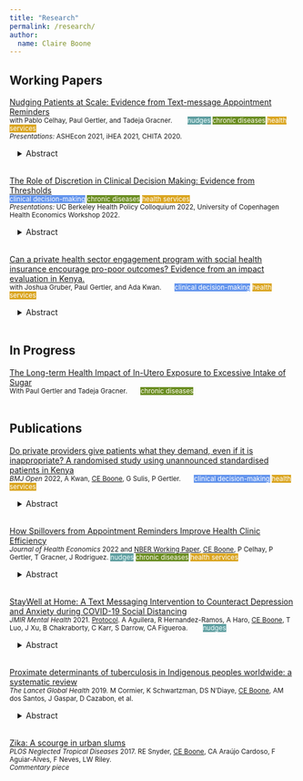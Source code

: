 ```yaml
---
title: "Research"
permalink: /research/
author:
  name: Claire Boone
---
```

<meta name="description" content="Overview of Claire Boone's research.">

## Working Papers  
<u>Nudging Patients at Scale: Evidence from Text-message Appointment Reminders</u> <br/>
<small> with Pablo Celhay, Paul Gertler, and Tadeja Gracner.   <span style="background-color:cadetblue; color:Azure">nudges</span>
 <span style="background-color:olivedrab; color:floralwhite">chronic diseases</span>
 <span style="background-color:goldenrod; color:white">health services</span><br>
*Presentations:* ASHEcon 2021, iHEA 2021, CHITA 2020. </small> 
<div style="margin-left: 1em;">
<details>
<summary>Abstract</summary>
<small>
<p>We study how reminding high-risk patients of their upcoming preventative, primary care appointments impacts health behaviors. We use a natural experiment in Chile, where text-message appointment reminders were scaled up nation-wide over three years at public, primary care clinics. Our data come from national medical, medication, hospitalization, and mortality records and include over 300,000 patients, all recently diagnosed with type 2 diabetes and/or hypertension. We find that nudging patients to attend their preventative care appointments increases visits by 5 to 7%, results that are about half as large as published smaller-scale or efficacy trials. Our results increase to 9 to 11% after taking clinic-level compliance into account, where on average 53% of eligible patients were sent text-message reminders. This increase in primary care utilization translates into an 11% increase in health screening. Reminders also lead to a 42% improvement in anti-hypertensive medication adherence, which is largely attributed to patients having any active prescription. Last, SMS reminders lead to a 17% increase in cardiovascular hospitalizations coupled with a reduction in in-hospital mortality, suggesting an increase in referrals through primary care or timely care-seeking behavior of emergency and specialized health services. Our findings are particularly important for settings with a gate-keeping healthcare model, which is common in OECD countries. In this type of system, patients must first visit their primary care provider before being approved for tests, prescribed medication, or referred to speciality and hospital care. This paper shows that through intervening at the first step in the cascade of care, even a light touch intervention such as text-message reminders can have large and meaningful downstream impacts.</p>  
</small>
</details> 
</div> 
<br/>

<u>The Role of Discretion in Clinical Decision Making: Evidence from Thresholds</u> <br/> 
<small> <span style="background-color:cornflowerblue; color:white">clinical decision-making</span>
<span style="background-color:olivedrab; color:floralwhite">chronic diseases</span>
 <span style="background-color:goldenrod; color:white">health services</span><br>
*Presentations:* UC Berkeley Health Policy Colloquium 2022, University of Copenhagen Health Economics Workshop 2022.  </small> 
<div style="margin-left: 1em;">
<details>
<summary>Abstract</summary>
<small>
<p>When a decision maker has discretion, such as a worker reporting their taxable income, threshold-based rules or policies can distort behavior. This has not been studied in the context of medicine where thresholds guide many important diagnosis and treatment decisions. I study the decision to diagnose and treat hypertension, defined as blood pressure of at least 140/90 mmHg. Hypertension is the single most important risk factor for cardiovascular disease, but diagnosis can be challenging because blood pressure is a noisy measure of risk and often overstated in clinic. Using bunching estimation and electronic health records from over 600,000 patients in Chile I find that providers round the blood pressure of up to 62% of patients who test near the threshold, using their discretion to turn a positive test for hypertension into a negative. This behavioral response leads to a more accurate classification of patients in terms of their cardiovascular risk, as measured by future hospitalizations. I find that discretionary decisions are consistent with heuristic thinking: among patients with identical test results, those with characteristics representative of high cardiovascular risk are less likely to be sorted below the diagnostic threshold. These results suggest that in the case of limited information, heuristic thinking and discretionary diagnosis can lead to more accurate decisions and to better patient outcomes, underscoring the importance of clinical skill in achieving an efficient and equitable allocation of health care.</p>  
</small>
</details> 
</div> 
<br/>


<u>Can a private health sector engagement program with social health insurance encourage pro-poor outcomes? Evidence from an impact evaluation in Kenya.</u> <br/>
<small> with Joshua Gruber, Paul Gertler, and Ada Kwan.  <span style="background-color:cornflowerblue; color:white">clinical decision-making</span> <span style="background-color:goldenrod; color:white">health services</span> </small>
<div style="margin-left: 1em;">
<details>
<summary>Abstract</summary>
<small>
<p>Private health sector engagement has been suggested as a health reform component to reduce healthcare inequities in Sub-Saharan Africa, where populations with the most need seek the least care. We study the simultaneous supply- and demand-side effects of African Health Markets for Equity (AHME), a management intervention that aimed to improve the quality and accessibility of private-sector clinics in Kenya. AHME focused on access to public health insurance, where the government is the payer, as a mechanism to increase use of affordable, high-quality private care for poor individuals. The program was successful in increasing the share of clinics accepting national insurance, the share of households enrolled in national health insurance, and in turn the share of clinics' clients from lower wealth quintiles. Efforts to reduce the cost of care must also ensure that the quality of care is maintained. We conducted standardized patient (SP) experiments to measure the effects of not being able to afford full services on quality of care. SPs presented as poor by telling the provider they could only afford KSH 300 in fees. We find that when faced with a client with a budget constraint, providers reduced the quantity of both necessary and unnecessary care, resulting in lower quality of care for 'poor' clients. While public insurance is a promising mechanism to connect low-income households to private care, more work must be done to ensure clients of all wealth levels receive high quality care.</p>
</small>
</details> 
</div> 
<br/>



## In Progress
<u>The Long-term Health Impact of In-Utero Exposure to Excessive Intake of Sugar</u> <br/>
<small> With Paul Gertler and Tadeja Gracner.  <span style="background-color:olivedrab; color:floralwhite">chronic diseases </span> </small> <br/> 
<br/>  
  
 
## Publications
[Do private providers give patients what they demand, even if it is inappropriate? A randomised study using unannounced standardised patients
in Kenya](https://claireboone.github.io/files/Kwan_etal_Demanding_BMJ2022.pdf) <br/>
<small>*BMJ Open* 2022, A Kwan, <u>CE Boone</u>, G Sulis, P Gertler.  <span style="background-color:cornflowerblue; color:white">clinical decision-making</span>
<span style="background-color:goldenrod; color:white">health services</span><br/></small>
<div style="margin-left: 1em;">
<details>
<summary>Abstract</summary>
<small>
<p> We use standardized patients to study the effects of a patient demanding one of two possible inappropriate medicines, as examples of trade-offs providers might make between risks, profits, and patient satisfaction. At private clinics in Kenya, demanding a deworming medicine significantly increased its rate of dispensing to 35% (95% CI: 25-44) compared to 3% (95% CI: 0-7) without demanding. Demanding an antibiotic did not change its probability of dispensing. These results show private providers appear to account for both business-driven benefits and individual health impacts when making prescribing decisions.</p> 
</small>  
</details>
</div>   
<br/>  



[How Spillovers from Appointment Reminders Improve Health Clinic Efficiency](https://claireboone.github.io/files/Boone_etal.SMS_JHE2022.pdf) <br/>
<small>*Journal of Health Economics* 2022 and [NBER Working Paper](https://claireboone.github.io/files/Boone_Spillovers_NBER_2020.pdf), <u>CE Boone</u>, P Celhay, P Gertler, T Gracner, J Rodriguez.
 <span style="background-color:cadetblue; color:Azure">nudges</span>
 <span style="background-color:olivedrab; color:floralwhite">chronic diseases</span>
 <span style="background-color:goldenrod; color:white">health services</span>
</small>  
<div style="margin-left: 1em;">
<details>
<summary>Abstract</summary>
<small> 
<p>Missed clinic appointments or no-shows burden health care systems through inefficient use of staff time and resources. Scheduling software combined with automatically sent appointment reminders shows promise to improve clinics’ management through timely cancellations and re-scheduling, but at-scale evidence is missing. We study a nationwide text message appointment reminder program in Chile implemented at primary care clinics for patients with chronic disease. Using longitudinal clinic-level data, we find that the program did not change the number of visits by chronic patients eligible to receive the reminder, but visits from other patients ineligible to receive reminders increased by 5.0% in the first year and 7.4% in the second. Clinics treating more chronic patients and those with a relatively younger patient population benefited more from the program. Scheduling systems combined with automatic appointment reminders were effective in increasing clinics’ ability to care for more patients, likely due to timely cancellations and re-scheduling.</p>  
</small>
</details>  
</div>  
<br/> 


[StayWell at Home: A Text Messaging Intervention to Counteract Depression and Anxiety during COVID-19 Social Distancing](https://claireboone.github.io/files/CBoone_StayWell_JMIR2021.pdf)<br/> 
<small>*JMIR Mental Health* 2021. [Protocol](https://www.researchprotocols.org/2021/1/e23592). A Aguilera,  R Hernandez-Ramos,  A Haro,  <u>CE Boone</u>,  T Luo,  J Xu,  B Chakraborty,  C Karr,  S Darrow,  CA Figueroa.   <span style="background-color:cadetblue; color:Azure">nudges</span> </small><br/> 
<div style="margin-left: 1em;">
<details>
<summary>Abstract</summary>
<small>
<p><u>Background:</u> Social distancing and stay-at-home orders are critical interventions to slow down person-to-person transmission of COVID-19. While these societal changes help to contain the pandemic, they also have unintended negative consequences, including anxiety and depression. We developed StayWell, a daily skills-based SMS text messaging program, to mitigate COVID-19 related depression and anxiety symptoms among people who speak English and Spanish in the United States.<br> 
<br> 
<u>Objective:</u> This paper describes the changes in the anxiety and depression levels of participants in the StayWell program after 60 days of exposure to skills-based SMS text messages.<br> 
<br> 
<u>Methods:</u> We used self-administered, empirically supported web-based questionnaires to assess the demographic and clinical characteristics of StayWell participants. Anxiety and depression were measured using the 2-item Generalized Anxiety Disorder (GAD-2) scale and the 8-item Patient Health Quesstionanire-8 (PHQ-8) scale at baseline and 60-day timepoints. We used paired t-tests to detect the change in PHQ-8 and GAD-2 scores from baseline to follow-up measured 60 days later.<br> 
<br> 
<u>Results:</u> The analytic sample includes 193 participants who completed both the baseline and 60-day exit questionnaires. At the 60-day time point, there were statistically significant reductions in both PHQ-8 and GAD-2 scores from baseline. We found an average reduction of -1.72 (95% CI: -2.35, -1.09) in PHQ-8 scores and -0.48 (95% CI: -0.71, -0.25) in GAD-2 scores. This translated to an 18.5% and 17.2% reduction in mean PHQ-8 scores and GAD-2, respectively.<br> 
<br> 
<u>Conclusions:</u> StayWell is a low-intensity, cost-effective, and accessible population-level mental health intervention. Participation in StayWell focused on COVID-19 mental health coping skills and was related to improved depression and anxiety symptoms. In addition to improvements in outcomes, we found high levels of engagement during the 60-day intervention period. Text messaging interventions could serve as an important public health tool for disseminating strategies to manage mental health. Clinical Trial: ClinicalTrials.gov Identifier: NCT04473599  </p>  
</small>  
</details>
</div>   
<br/>  

[Proximate determinants of tuberculosis in Indigenous peoples worldwide: a systematic review](https://claireboone.github.io/files/CBoone_Tuberculosis_LancetGlobalHealth2019.pdf)<br>
<small>*The Lancet Global Health* 2019. M Cormier, K Schwartzman, DS N’Diaye, <u>CE Boone</u>, AM dos Santos, J Gaspar, D Cazabon, et al. 
</small><br/> 
<div style="margin-left: 1em;">
<details>
<summary>Abstract</summary>
<small>
<p><u>Background:</u> Indigenous peoples worldwide carry a disproportionate tuberculosis burden. There is an increasing awareness of the effect of social determinants and proximate determinants such as alcohol use, overcrowding, type 1 and type 2 diabetes, substance misuse, HIV, food insecurity and malnutrition, and smoking on the burden of tuberculosis. We aimed to understand the potential contribution of such determinants to tuberculosis in Indigenous peoples and to document steps taken to address them. <br> 
<br> 
<u>Methods:</u> We did a systematic review using seven databases (MEDLINE, Embase, CINAHL, Global Health, BIOSIS Previews, Web of Science, and the Cochrane Library). We identified English language articles published from Jan 1, 1980, to Dec 20, 2017, reporting the prevalence of proximate determinants of tuberculosis and preventive programmes targeting these determinants in Indigenous communities worldwide. We included any randomised controlled trials, controlled studies, cohort studies, cross-sectional studies, case reports, and qualitative research. Exclusion criteria were articles in languages other than English, full text not available, population was not Indigenous, focused exclusively on children or older people, and studies that focused on pharmacological interventions.<br> 
<br> 
<u>Findings:</u> Of 34 255 articles identified, 475 were eligible for inclusion. Most studies confirmed a higher prevalence of proximate determinants in Indigenous communities than in the general population. Diabetes was more frequent in Indigenous communities within high-income countries versus in low-income countries. The prevalence of alcohol use was generally similar to that among non-Indigenous groups, although patterns of drinking often differed. Smoking prevalence and smokeless tobacco consumption were commonly higher in Indigenous groups than in non-Indigenous groups. Food insecurity was highly prevalent in most Indigenous communities evaluated. Substance use was more frequent in Indigenous inhabitants of high-income countries than of low-income countries, with wide variation across Indigenous communities. The literature pertaining to HIV, crowding, and housing conditions among Indigenous peoples was too scant to draw firm conclusions. Preventive programmes that are culturally appropriate targeting these determinants appear feasible, although their effectiveness is largely unproven.<br> 
<br> 
<u>Interpretation:</u> Indigenous peoples were generally reported to have a higher prevalence of several proximate determinants of tuberculosis than non-Indigenous peoples, with wide variation across Indigenous communities. These findings emphasise the need for community-led, culturally appropriate strategies to address smoking, food insecurity, and diabetes in Indigenous populations as important public health goals in their own right, and also to reduce the burden of tuberculosis.<br> 
<br> 
<u>Funding:</u> Canadian Institutes of Health Research. </p>  
</small>  
</details>
</div>   
<br/>  

[Zika: A scourge in urban slums](https://claireboone.github.io/files/CBoone_Zika_PLOSNTD2017.pdf)<br>
<small>*PLOS Neglected Tropical Diseases* 2017. RE Snyder, <u>CE Boone</u>, CA Araújo Cardoso, F Aguiar-Alves, F Neves, LW Riley.
<br> 
*Commentary piece*
</small> 

 

